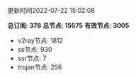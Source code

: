 更新时间2022-07-22 15:02:08

**总订阅: 378**
**总节点: 15575**
**有效节点: 3005**
- v2ray节点: 1812
- ss节点: 930
- ssr节点: 7
- trojan节点: 256
